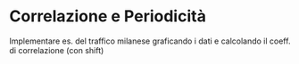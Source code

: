 # Correlazione e Periodicità

Implementare es. del traffico milanese graficando i dati e calcolando il coeff. di correlazione (con shift)